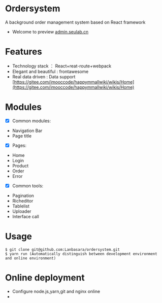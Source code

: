 # Ordersystem
A background order management system based on React framework 

 * Welcome to preview [admin.seulab.cn](admin.seulab.cn)

# Features
* Technology stack ： React+reat-route+webpack
* Elegant and beautiful : frontawesome
* Real data driven : Data support [https://gitee.com/imooccode/happymmallwiki/wikis/Home](https://gitee.com/imooccode/happymmallwiki/wikis/Home)

# Modules
 - [X] Common modules:
 * Navigation Bar
 * Page title
 - [X] Pages:
 * Home
 * Login
 * Product
 * Order
 * Error
  - [X] Common tools:
 * Pagination
 * Richeditor
 * Tablelist
 * Uploader
 * Interface call
 
 # Usage
```
$ git clone git@github.com:Lanbasara/ordersystem.git
$ yarn run (Automatically distinguish between development environment and online environment)
```
# Online deployment
* Configure node.js,yarn,git and nginx online
* 
